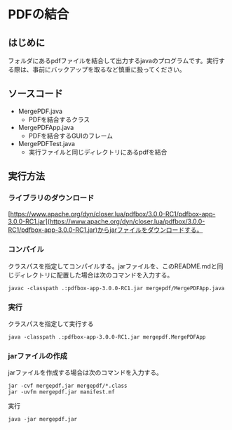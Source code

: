 # PDFの結合

## はじめに
フォルダにあるpdfファイルを結合して出力するjavaのプログラムです。実行する際は、事前にバックアップを取るなど慎重に扱ってください。

## ソースコード
- MergePDF.java
  - PDFを結合するクラス
- MergePDFApp.java
  - PDFを結合するGUIのフレーム
- MergePDFTest.java
  - 実行ファイルと同じディレクトリにあるpdfを結合

## 実行方法
### ライブラリのダウンロード
[https://www.apache.org/dyn/closer.lua/pdfbox/3.0.0-RC1/pdfbox-app-3.0.0-RC1.jar](https://www.apache.org/dyn/closer.lua/pdfbox/3.0.0-RC1/pdfbox-app-3.0.0-RC1.jar)からjarファイルをダウンロードする。
### コンパイル
クラスパスを指定してコンパイルする。jarファイルを、このREADME.mdと同じディレクトリに配置した場合は次のコマンドを入力する。
```
javac -classpath .:pdfbox-app-3.0.0-RC1.jar mergepdf/MergePDFApp.java
```
### 実行
クラスパスを指定して実行する
```
java -classpath .:pdfbox-app-3.0.0-RC1.jar mergepdf.MergePDFApp
```

### jarファイルの作成
jarファイルを作成する場合は次のコマンドを入力する。
```
jar -cvf mergepdf.jar mergepdf/*.class
jar -uvfm mergepdf.jar manifest.mf
```
実行
```
java -jar mergepdf.jar
```
